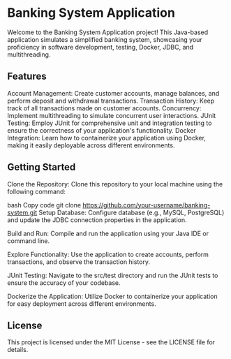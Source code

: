 # Banking System Application
Welcome to the Banking System Application project! This Java-based application simulates a simplified banking system, showcasing your proficiency in software development, testing, Docker, JDBC, and multithreading.

## Features
Account Management: Create customer accounts, manage balances, and perform deposit and withdrawal transactions.
Transaction History: Keep track of all transactions made on customer accounts.
Concurrency: Implement multithreading to simulate concurrent user interactions.
JUnit Testing: Employ JUnit for comprehensive unit and integration testing to ensure the correctness of your application's functionality.
Docker Integration: Learn how to containerize your application using Docker, making it easily deployable across different environments.

## Getting Started
Clone the Repository: Clone this repository to your local machine using the following command:

bash
Copy code
git clone https://github.com/your-username/banking-system.git
Setup Database: Configure database (e.g., MySQL, PostgreSQL) and update the JDBC connection properties in the application.

Build and Run: Compile and run the application using your Java IDE or command line.

Explore Functionality: Use the application to create accounts, perform transactions, and observe the transaction history.

JUnit Testing: Navigate to the src/test directory and run the JUnit tests to ensure the accuracy of your codebase.

Dockerize the Application: Utilize Docker to containerize your application for easy deployment across different environments.

## License
This project is licensed under the MIT License - see the LICENSE file for details.
